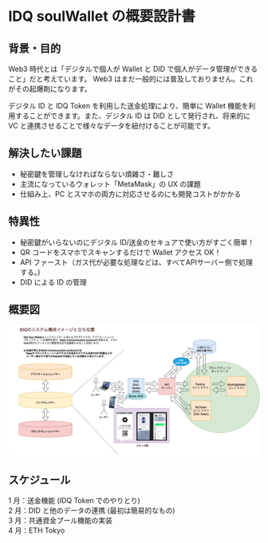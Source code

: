 # IDQ soulWallet の概要設計書

## 背景・目的

Web3 時代とは「デジタルで個人が Wallet と DID で個人がデータ管理ができること」だと考えています。
Web3 はまだ一般的には普及しておりません。これがその起爆剤になります。

デジタル ID と IDQ Token を利用した送金処理により、簡単に Wallet 機能を利用することができます。また、デジタル ID は DID として発行され、将来的に VC と連携させることで様々なデータを紐付けることが可能です。

## 解決したい課題

- 秘密鍵を管理しなければならない煩雑さ・難しさ
- 主流になっているウォレット「MetaMask」の UX の課題
- 仕組み上、PC とスマホの両方に対応させるのにも開発コストがかかる

## 特異性

- 秘密鍵がいらないのにデジタル ID/送金のセキュアで使い方がすごく簡単！
- QR コードをスマホでスキャンするだけで Wallet アクセス OK！
- API ファースト（ガス代が必要な処理などは、すべてAPIサーバー側で処理する。)
- DID による ID の管理

## 概要図

<img src="./../img/IDQ-システム構成図.drawio.png">

## スケジュール

1 月：送金機能 (IDQ Token でのやりとり)  
2 月：DID と他のデータの連携 (最初は簡易的なもの)  
3 月：共通資金プール機能の実装  
4 月：ETH Tokyo

